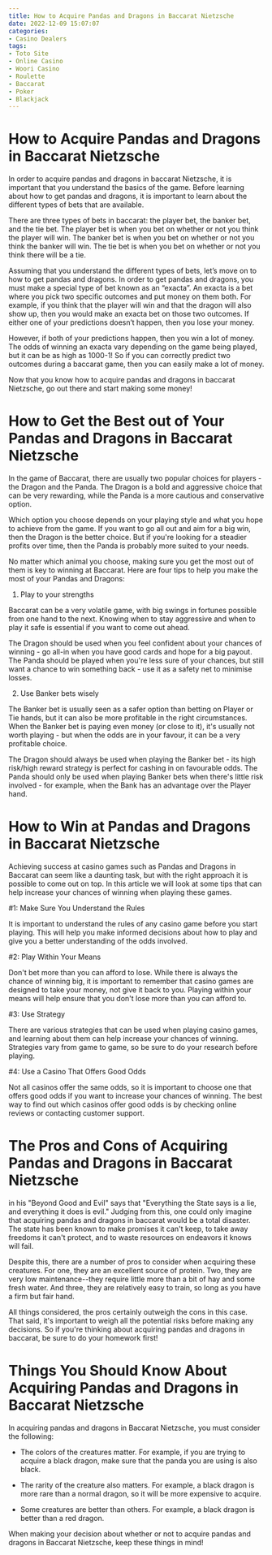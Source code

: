 ```yaml
---
title: How to Acquire Pandas and Dragons in Baccarat Nietzsche
date: 2022-12-09 15:07:07
categories:
- Casino Dealers
tags:
- Toto Site
- Online Casino
- Woori Casino
- Roulette
- Baccarat
- Poker
- Blackjack
---
```



#  How to Acquire Pandas and Dragons in Baccarat Nietzsche

In order to acquire pandas and dragons in baccarat Nietzsche, it is important that you understand the basics of the game. Before learning about how to get pandas and dragons, it is important to learn about the different types of bets that are available.

There are three types of bets in baccarat: the player bet, the banker bet, and the tie bet. The player bet is when you bet on whether or not you think the player will win. The banker bet is when you bet on whether or not you think the banker will win. The tie bet is when you bet on whether or not you think there will be a tie.

Assuming that you understand the different types of bets, let’s move on to how to get pandas and dragons. In order to get pandas and dragons, you must make a special type of bet known as an “exacta”. An exacta is a bet where you pick two specific outcomes and put money on them both. For example, if you think that the player will win and that the dragon will also show up, then you would make an exacta bet on those two outcomes. If either one of your predictions doesn’t happen, then you lose your money.

However, if both of your predictions happen, then you win a lot of money. The odds of winning an exacta vary depending on the game being played, but it can be as high as 1000-1! So if you can correctly predict two outcomes during a baccarat game, then you can easily make a lot of money.

Now that you know how to acquire pandas and dragons in baccarat Nietzsche, go out there and start making some money!

#  How to Get the Best out of Your Pandas and Dragons in Baccarat Nietzsche

In the game of Baccarat, there are usually two popular choices for players - the Dragon and the Panda. The Dragon is a bold and aggressive choice that can be very rewarding, while the Panda is a more cautious and conservative option.

Which option you choose depends on your playing style and what you hope to achieve from the game. If you want to go all out and aim for a big win, then the Dragon is the better choice. But if you're looking for a steadier profits over time, then the Panda is probably more suited to your needs.

No matter which animal you choose, making sure you get the most out of them is key to winning at Baccarat. Here are four tips to help you make the most of your Pandas and Dragons:

1) Play to your strengths

Baccarat can be a very volatile game, with big swings in fortunes possible from one hand to the next. Knowing when to stay aggressive and when to play it safe is essential if you want to come out ahead.

The Dragon should be used when you feel confident about your chances of winning - go all-in when you have good cards and hope for a big payout. The Panda should be played when you're less sure of your chances, but still want a chance to win something back - use it as a safety net to minimise losses.

2) Use Banker bets wisely

The Banker bet is usually seen as a safer option than betting on Player or Tie hands, but it can also be more profitable in the right circumstances. When the Banker bet is paying even money (or close to it), it's usually not worth playing - but when the odds are in your favour, it can be a very profitable choice.

The Dragon should always be used when playing the Banker bet - its high risk/high reward strategy is perfect for cashing in on favourable odds. The Panda should only be used when playing Banker bets when there's little risk involved - for example, when the Bank has an advantage over the Player hand.

#  How to Win at Pandas and Dragons in Baccarat Nietzsche

Achieving success at casino games such as Pandas and Dragons in Baccarat can seem like a daunting task, but with the right approach it is possible to come out on top. In this article we will look at some tips that can help increase your chances of winning when playing these games.

#1: Make Sure You Understand the Rules

It is important to understand the rules of any casino game before you start playing. This will help you make informed decisions about how to play and give you a better understanding of the odds involved.

#2: Play Within Your Means

Don't bet more than you can afford to lose. While there is always the chance of winning big, it is important to remember that casino games are designed to take your money, not give it back to you. Playing within your means will help ensure that you don't lose more than you can afford to.

#3: Use Strategy

There are various strategies that can be used when playing casino games, and learning about them can help increase your chances of winning. Strategies vary from game to game, so be sure to do your research before playing.

#4: Use a Casino That Offers Good Odds

Not all casinos offer the same odds, so it is important to choose one that offers good odds if you want to increase your chances of winning. The best way to find out which casinos offer good odds is by checking online reviews or contacting customer support.

#  The Pros and Cons of Acquiring Pandas and Dragons in Baccarat Nietzsche
 in his "Beyond Good and Evil" says that "Everything the State says is a lie, and everything it does is evil." Judging from this, one could only imagine that acquiring pandas and dragons in baccarat would be a total disaster. The state has been known to make promises it can't keep, to take away freedoms it can't protect, and to waste resources on endeavors it knows will fail.

Despite this, there are a number of pros to consider when acquiring these creatures. For one, they are an excellent source of protein. Two, they are very low maintenance--they require little more than a bit of hay and some fresh water. And three, they are relatively easy to train, so long as you have a firm but fair hand.

All things considered, the pros certainly outweigh the cons in this case. That said, it's important to weigh all the potential risks before making any decisions. So if you're thinking about acquiring pandas and dragons in baccarat, be sure to do your homework first!

#  Things You Should Know About Acquiring Pandas and Dragons in Baccarat Nietzsche

In acquiring pandas and dragons in Baccarat Nietzsche, you must consider the following:

- The colors of the creatures matter. For example, if you are trying to acquire a black dragon, make sure that the panda you are using is also black.

- The rarity of the creature also matters. For example, a black dragon is more rare than a normal dragon, so it will be more expensive to acquire.

- Some creatures are better than others. For example, a black dragon is better than a red dragon.

When making your decision about whether or not to acquire pandas and dragons in Baccarat Nietzsche, keep these things in mind!